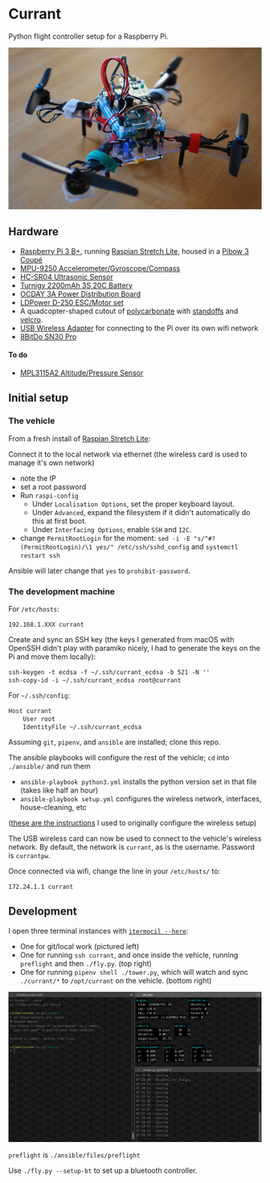# Currant

Python flight controller setup for a Raspberry Pi.

![quadcopter](./assets/apr2018.jpg)


## Hardware

- [Raspberry Pi 3 B+](https://www.raspberrypi.org/products/raspberry-pi-3-model-b-plus/), running [Raspian Stretch Lite](https://www.raspberrypi.org/downloads/raspbian/), housed in a [Pibow 3 Coupé](https://shop.pimoroni.com/products/pibow-coupe-for-raspberry-pi-3-b-plus)
- [MPU-9250 Accelerometer/Gyroscope/Compass](https://www.amazon.com/gp/product/B01I1J0Z7Y)
- [HC-SR04 Ultrasonic Sensor](https://www.sparkfun.com/products/13959)
- [Turnigy 2200mAh 3S 20C Battery](https://hobbyking.com/en_us/turnigy-2200mah-3s-25c-lipo-pack.html)
- [OCDAY 3A Power Distribution Board](https://www.amazon.com/gp/product/B01IOHWHI8)
- [LDPower D-250 ESC/Motor set](https://hobbyking.com/en_us/ldpower-d250-2-multicopter-power-system-2206-1900kv-6-x-3-4-pack.html)
- A quadcopter-shaped cutout of [polycarbonate](https://www.amazon.com/gp/product/B000G6SJS8) with [standoffs](https://www.amazon.com/gp/product/B01DD07PTW) and [velcro](https://www.amazon.com/gp/product/B01JNZ4R4W).
- [USB Wireless Adapter](https://www.edimax.com/edimax/merchandise/merchandise_detail/data/edimax/global/wireless_adapters_n150/ew-7811un) for connecting to the Pi over its own wifi network
- [8BitDo SN30 Pro](http://www.8bitdo.com/sn30-pro-g-classic-or-sn30-pro-sn/)

#### To do

- [MPL3115A2 Altitude/Pressure Sensor](https://www.sparkfun.com/products/11084)


## Initial setup

### The vehicle

From a fresh install of [Raspian Stretch Lite](https://www.raspberrypi.org/downloads/raspbian/):

Connect it to the local network via ethernet (the wireless card is used to manage it's own network)

- note the IP
- set a root password
- Run `raspi-config`
	- Under `Localisation Options`, set the proper keyboard layout.
	- Under `Advanced`, expand the filesystem if it didn't automatically do this at first boot.
	- Under `Interfacing Options`, enable `SSH` and `I2C`.
- change `PermitRootLogin` for the moment: `sed -i -E "s/^#?(PermitRootLogin)/\1 yes/" /etc/ssh/sshd_config` and `systemctl restart ssh`

Ansible will later change that `yes` to `prohibit-password`.

### The development machine

For `/etc/hosts`:

    192.168.1.XXX currant

Create and sync an SSH key (the keys I generated from macOS with OpenSSH didn't play with paramiko nicely, I had to generate the keys on the Pi and move them locally):

    ssh-keygen -t ecdsa -f ~/.ssh/currant_ecdsa -b 521 -N ''
    ssh-copy-id -i ~/.ssh/currant_ecdsa root@currant

For `~/.ssh/config`:

    Host currant
        User root
        IdentityFile ~/.ssh/currant_ecdsa

Assuming `git`, `pipenv`, and `ansible` are installed; clone this repo.

The ansible playbooks will configure the rest of the vehicle; `cd` into `./ansible/` and run them

- `ansible-playbook python3.yml` installs the python version set in that file (takes like half an hour)
- `ansible-playbook setup.yml` configures the wireless network, interfaces, house-cleaning, etc

([these are the instructions](https://frillip.com/using-your-raspberry-pi-3-as-a-wifi-access-point-with-hostapd/) I used to originally configure the wireless setup)

The USB wireless card can now be used to connect to the vehicle's wireless network.
By default, the network is `currant`, as is the username. Password is `currantpw`.

Once connected via wifi, change the line in your `/etc/hosts/` to:

	172.24.1.1 currant


## Development

I open three terminal instances with [`itermocil --here`](https://github.com/TomAnthony/itermocil):

- One for git/local work (pictured left)
- One for running `ssh currant`, and once inside the vehicle, running `preflight` and then `./fly.py`. (top right)
- One for running `pipenv shell ./tower.py`, which will watch and sync `./currant/*` to `/opt/currant` on the vehicle. (bottom right)

![terminal](./assets/terminal.png)

`preflight` is `./ansible/files/preflight`

Use `./fly.py --setup-bt` to set up a bluetooth controller.
